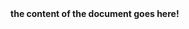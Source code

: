 <html>
<head>
  <title> welcome programmer.</title>
</head>
  <body> 
<b>  the content of the document goes here! </b>
  </body>
</html>
